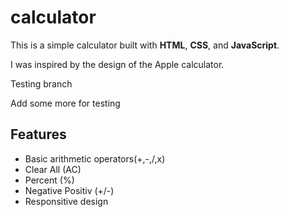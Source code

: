 # calculator 

This is a simple calculator built with **HTML**, **CSS**, and **JavaScript**.

I was inspired by the design of the Apple calculator.

Testing branch

Add some more for testing

## Features
- Basic arithmetic operators(+,-,/,x)
- Clear All (AC)
- Percent (%)
- Negative Positiv (+/-)
- Responsitive design